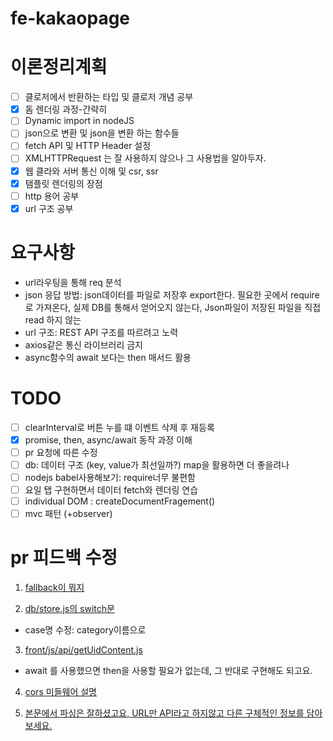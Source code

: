 # fe-kakaopage

# 이론정리계획

- [ ] 클로저에서 반환하는 타입 및 클로저 개념 공부
- [x] 돔 렌더링 과정-간략히
- [ ] Dynamic import in nodeJS
- [ ] json으로 변환 및 json을 변환 하는 함수들
- [ ] fetch API 및 HTTP Header 설정
- [ ] XMLHTTPRequest 는 잘 사용하지 않으나 그 사용법을 알아두자.
- [x] 웹 클라와 서버 통신 이해 및 csr, ssr
- [x] 탬플릿 렌더링의 장점
- [ ] http 용어 공부
- [x] url 구조 공부

# 요구사항

- url라우팅을 통해 req 분석
- json 응답 방법: json데이터를 파일로 저장후 export한다. 필요한 곳에서 require 로 가져온다,
  실제 DB를 통해서 얻어오지 않는다, Json파일이 저장된 파일을 직접 read 하지 않는
- url 구조: REST API 구조를 따르려고 노력
- axios같은 통신 라이브러리 금지
- async함수의 await 보다는 then 매서드 활용

# TODO

- [ ] clearInterval로 버튼 누를 떄 이벤트 삭제 후 재등록
- [x] promise, then, async/await 동작 과정 이해
- [ ] pr 요청에 따른 수정
- [ ] db: 데이터 구조 (key, value가 최선일까?) map을 활용하면 더 좋을려나
- [ ] nodejs babel사용해보기: require너무 불편함
- [ ] 요일 탭 구현하면서 데이터 fetch와 렌더링 연습
- [ ] individual DOM : createDocumentFragement()
- [ ] mvc 패턴 (+observer)

# pr 피드백 수정

1. [fallback이 뭐지](https://github.com/codesquad-members-2022/fe-kakaopage/pull/172#issuecomment-1056689774)

2. [db/store.js의 switch문](https://github.com/codesquad-members-2022/fe-kakaopage/pull/172#discussion_r817513689)

- case명 수정: category이름으로

3. [front/js/api/getUidContent.js](https://github.com/codesquad-members-2022/fe-kakaopage/pull/172#discussion_r817514168)

- await 를 사용했으면 then을 사용할 필요가 없는데, 그 반대로 구현해도 되고요.

4. [cors 미들웨어 설명](https://github.com/codesquad-members-2022/fe-kakaopage/pull/172#discussion_r817515426)

5. [본문에서 파싱은 잘하셨고요, URL만 API라고 하지않고 다른 구체적인 정보를 담아보세요.](https://github.com/codesquad-members-2022/fe-kakaopage/pull/172#discussion_r817516559)
